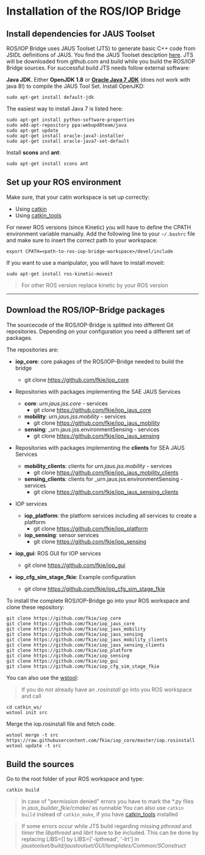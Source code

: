 # Installation of the ROS/IOP Bridge

## Install dependencies for JAUS Toolset
ROS/IOP Bridge uses JAUS Toolset (JTS) to generate basic C++ code from JSIDL definitions of JAUS. You find the JAUS Toolset desciption [here](http://jaustoolset.org/).
JTS will be downloaded from github.com and build while you build the ROS/IOP Bridge sources. For successful build JTS needs follow external software:

**Java JDK**. Either **OpenJDK 1.8** or **[Oracle Java 7 JDK](https://help.ubuntu.com/community/Java)** (does not work with java 8!) to compile the JAUS Tool Set.
Install OpenJKD:

    sudo apt-get install default-jdk

The easiest way to install Java 7 is listed here:

    sudo apt-get install python-software-properties
    sudo add-apt-repository ppa:webupd8team/java
    sudo apt-get update
    sudo apt-get install oracle-java7-installer
    sudo apt-get install oracle-java7-set-default

Install  **scons** and **ant**:

    sudo apt-get install scons ant

## Set up your ROS environment

Make sure, that your catin workspace is set up correctly:

- Using [catkin](http://wiki.ros.org/catkin/Tutorials/create_a_workspace)
- Using [catkin_tools](https://catkin-tools.readthedocs.io/en/latest/quick_start.html#initializing-a-new-workspace)

For newer ROS versions (since Kinetic) you will have to define the CPATH environment variable manually. Add the following line to your `~/.bashrc` file and make sure to insert the correct path to your workspace:

    export CPATH=<path-to-ros-iop-bridge-workspace>/devel/include

If you want to use a manipulator, you will have to install moveit:

    sudo apt-get install ros-kinetic-moveit

>For other ROS version replace kinetic by your ROS version


----
## Download the ROS/IOP-Bridge packages

The sourcecode of the ROS/IOP-Bridge is splitted into different Git repositories. Depending on your configuration you need a different set of packages.

The repositories are:
- **iop_core**: core pakages of the ROS/IOP-Bridge needed to build the bridge
	- git clone https://github.com/fkie/iop_core

- Repositories with packages implementing the SAE JAUS Services
	- **core**: _urn.jaus.jss.core_ - services
		- git clone https://github.com/fkie/iop_jaus_core
	- **mobility**: _urn.jaus.jss.mobility_ - services
		- git clone https://github.com/fkie/iop_jaus_mobility
	- **sensing**: _urn.jaus.jss.environmentSensing - services
		- git clone https://github.com/fkie/iop_jaus_sensing

- Repositories with packages implementing the **clients** for SEA JAUS Services
	- **mobility_clients**: clients for _urn.jaus.jss.mobility_ - services
		- git clone https://github.com/fkie/iop_jaus_mobility_clients
	- **sensing_clients**: clients for _urn.jaus.jss.environmentSensing - services
		- git clone https://github.com/fkie/iop_jaus_sensing_clients

- IOP services
	- **iop_platform**: the platform services including all services to create a platform
		- git clone https://github.com/fkie/iop_platform
	- **iop_sensing**: sensor services
		- git clone https://github.com/fkie/iop_sensing

- **iop_gui**: ROS GUI for IOP services
	- git clone https://github.com/fkie/iop_gui

- **iop_cfg_sim_stage_fkie**: Example configuration
	- git clone https://github.com/fkie/iop_cfg_sim_stage_fkie


To install the complete ROS/IOP-Bridge go into your ROS workspace and clone these repository:

	git clone https://github.com/fkie/iop_core
	git clone https://github.com/fkie/iop_jaus_core
	git clone https://github.com/fkie/iop_jaus_mobility
	git clone https://github.com/fkie/iop_jaus_sensing
	git clone https://github.com/fkie/iop_jaus_mobility_clients
	git clone https://github.com/fkie/iop_jaus_sensing_clients
	git clone https://github.com/fkie/iop_platform
	git clone https://github.com/fkie/iop_sensing
	git clone https://github.com/fkie/iop_gui
	git clone https://github.com/fkie/iop_cfg_sim_stage_fkie

You can also use the [wstool](http://wiki.ros.org/wstool):
  > If you do not already have an *.rosinstall* go into you ROS workspace and call
```
cd catkin_ws/
wstool init src
```

Merge the iop.rosinstall file and fetch code.
```
wstool merge -t src https://raw.githubusercontent.com/fkie/iop_core/master/iop.rosinstall
wstool update -t src
```

## Build the sources

Go to the root folder of your ROS workspace and type:

    catkin build

>In case of "permission denied" errors you have to mark the \*.py files in *jaus\_builder\_fkie/cmake/* as runnable
>You can also use `catkin build` instead of `catkin_make`, if you have [catkin_tools](https://catkin-tools.readthedocs.io/en/latest/) installed

>If some errors occur while JTS build regarding missing *pthread* and *timer* the *libpthread* and *librt* have to be included. This can be done by replacing LIBS=[] by LIBS=['-lpthread', '-lrt'] in   *jaustoolset/build/jaustoolset/GUI/templates/Common/SConstruct*

